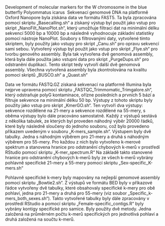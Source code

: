 
Development of molecular markers for the W chromosome in the blue butterfly Polyommatus icarus  Sekvenací genomové DNA na platformě Oxford Nanopore byla získána data ve formátu FAST5. Ta byla zpracována pomocí skriptu „Basecalling.sh“ a získaný výstup byl použit jako vstup pro skript „NanoFilt_NanoPlot.sh“, který umožňuje filtraci dat na minimální délku sekvencí 5000 bp a 10000 bp a následně vyhodnocuje základní statistiky pomocí nástroje NanoPlot. Soubory s filtrovanými daty, vytvořené tímto skriptem, byly použity jako vstupy pro skript „Canu.sh“ pro opravu sekvencí sami sebou. Vytvořený výstup byl použit jako vstup pro skript „Flye.sh“ pro tvorbu genového assembly. Byla tak vytvořena dvě genomová assembly, která byla dále použita jako vstupní data pro skript „PurgeDups.sh“ pro odstranění duplikací. Tento skript tedy vytvoří další dvě genomová assembly. Všechna vytvořená assembly byla zkontrolována na kvalitu pomocí skriptů „BUSCO.sh“ a „Quast.sh“

Data ve formátu FASTQ.GZ získaná sekvenací na platformě Illumina byla nejprve upravena pomocí skriptu „FASTQC_Trimmomatic_Trimgalore.sh“, který odstraňuje polyG kontaminace, ořízne posledních a prvních 5 bází a filtruje sekvence na minimální délku 50 bp. Výstupy z tohoto skriptu byly použity jako vstup pro skript „KmerGO.sh“. Ten vytvoří dva výstupy: sekvence rozdělené na 21-mery a sekvence rozdělené na 55-mery, s oběma výstupy bylo dále pracováno samostatně. Každý z výstupů sestává z několika tabulek, ze kterých byl proveden náhodný výběr 20000 řádků, které byly následně sloučeny do jednoho souboru, což bylo provedeno příkazem uvedeným v souboru „K-mers_sample.sh“. Výstupem byly dvě tabulky. Jedna s náhodným výběrem pro 21-mery a druhá s náhodným výběrem pro 55-mery. Pro každou z nich bylo vytvořeno k-merové spektrum a stanovena hranice pro odstranění chybových k-merů v prostředí RStudio pomocí skriptu „K-mer_spectrum.R“ Na základě takto stanovené hranice pro odstranění chybových k-merů byly ze všech k-merů vybrány pohlavně specifické 21-mery a 55-mery pomocí skriptu „Sex-specific_K-mers.sh“

Pohlavně specifické k-mery byly mapovány na nejlepší genomové assembly pomocí skriptu „Bowtie2.sh“. Z výstupů ve formátu BED byly v příkazové řádce vytvořeny dvě tabulky, které obsahovaly specifické k-mery pro obě pohlaví, jedna pro 21-mery a druhá pro 55-mery (viz soubor „Specific_k-mers_both_sexes.sh“). Takto vytvořené tabulky byly dále zpracovány v prostředí RStudio a pomocí skriptu „Female-specific_contigs.R“ byly vybrány kontigy specifické pro samice. Byly použity dvě metody. Jedna založená na průměrném počtu k-merů specifických pro jednotlivá pohlaví a druhá založená na součtu k-merů. 
